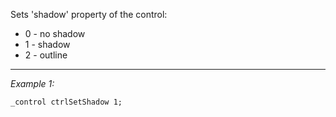 Sets 'shadow' property of the control:
* 0 - no shadow
* 1 - shadow
* 2 - outline


---
*Example 1:*
```sqf
_control ctrlSetShadow 1;
```